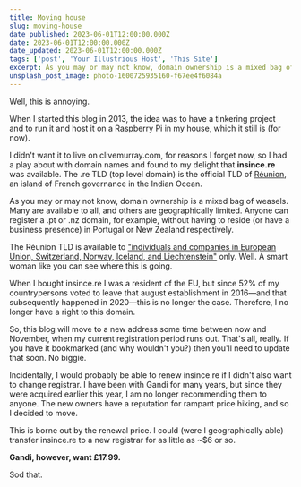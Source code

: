 ```yaml
---
title: Moving house
slug: moving-house
date_published: 2023-06-01T12:00:00.000Z
date: 2023-06-01T12:00:00.000Z
date_updated: 2023-06-01T12:00:00.000Z
tags: ['post', 'Your Illustrious Host', 'This Site']
excerpt: As you may or may not know, domain ownership is a mixed bag of weasels.
unsplash_post_image: photo-1600725935160-f67ee4f6084a
---
```

Well, this is annoying.

When I started this blog in 2013, the idea was to have a tinkering project and to run it and host it on a Raspberry Pi in my house, which it still is (for now).

I didn't want it to live on clivemurray.com, for reasons I forget now, so I had a play about with domain names and found to my delight that **insince.re** was available. The .re TLD (top level domain) is the official TLD of [Réunion](https://en.wikipedia.org/wiki/R%C3%A9union), an island of French governance in the Indian Ocean.

As you may or may not know, domain ownership is a mixed bag of weasels. Many are available to all, and others are geographically limited. Anyone can register a .pt or .nz domain, for example, without having to reside (or have a business presence) in Portugal or New Zealand respectively.

The Réunion TLD is available to ["individuals and companies in European Union, Switzerland, Norway, Iceland, and Liechtenstein"](https://en.wikipedia.org/wiki/Country_code_top-level_domain#Lists) only. Well. A smart woman like you can see where this is going.

When I bought insince.re I was a resident of the EU, but since 52% of my countrypersons voted to leave that august establishment in 2016—and that subsequently happened in 2020—this is no longer the case. Therefore, I no longer have a right to this domain.

So, this blog will move to a new address some time between now and November, when my current registration period runs out. That's all, really. If you have it bookmarked (and why wouldn't you?) then you'll need to update that soon. No biggie.

Incidentally, I would probably be able to renew insince.re if I didn't also want to change registrar. I have been with Gandi for many years, but since they were acquired earlier this year, I am no longer recommending them to anyone. The new owners have a reputation for rampant price hiking, and so I decided to move.

This is borne out by the renewal price. I could (were I geographically able) transfer insince.re to a new registrar for as little as ~$6 or so.

**Gandi, however, want £17.99.**

Sod that.
